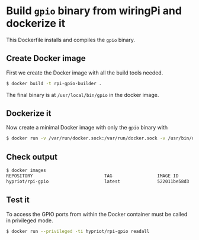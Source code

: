 # Build `gpio` binary from wiringPi and dockerize it

This Dockerfile installs []() and compiles the `gpio` binary.

## Create Docker image

First we create the Docker image with all the build tools needed.

```bash
$ docker build -t rpi-gpio-builder .
```

The final binary is at `/usr/local/bin/gpio` in the docker image.

## Dockerize it

Now create a minimal Docker image with only the `gpio` binary with

```bash
$ docker run -v /var/run/docker.sock:/var/run/docker.sock -v /usr/bin/docker:/usr/bin/docker -v /lib/arm-linux-gnueabihf/libdevmapper.so.1.02.1:/lib/arm-linux-gnueabihf/libdevmapper.so.1.02.1 -ti rpi-gpio-builder dockerize -t hypriot/rpi-gpio /usr/local/bin/gpio
```

## Check output

```bash
$ docker images
REPOSITORY                           TAG                 IMAGE ID            CREATED             VIRTUAL SIZE
hypriot/rpi-gpio                     latest              522011be58d3        2 minutes ago       2.069 MB
```

## Test it

To access the GPIO ports from within the Docker container must be called in privileged mode.

```bash
$ docker run --privileged -ti hypriot/rpi-gpio readall
```
